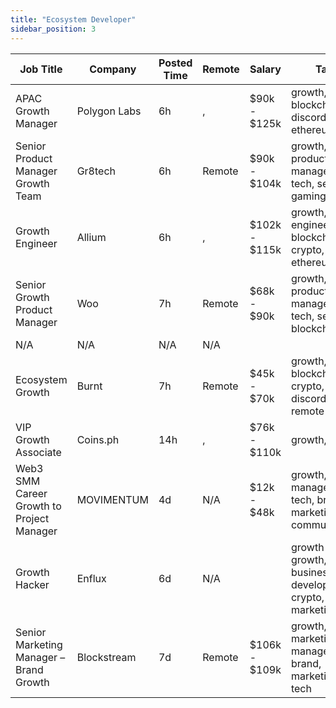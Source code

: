 ```yaml
---
title: "Ecosystem Developer"
sidebar_position: 3
---
```


| Job Title | Company | Posted Time | Remote | Salary | Tags | Apply Link |
|-----------|---------|-------------|--------|--------|------|------------|
| APAC Growth Manager | Polygon Labs | 6h | , | $90k - $125k | growth, blockchain, discord, ethereum | [Apply](https://web3.career/apac-growth-manager-polygonlabs/99270) |
| Senior Product Manager Growth Team | Gr8tech | 6h | Remote | $90k - $104k | growth, product manager, non tech, senior, gaming | [Apply](https://web3.career/senior-product-manager-for-growth-team-gr8tech/97529) |
| Growth Engineer | Allium | 6h | , | $102k - $115k | growth, engineer, blockchain, crypto, ethereum | [Apply](https://web3.career/growth-engineer-allium/99239) |
| Senior Growth Product Manager | Woo | 7h | Remote | $68k - $90k | growth, product manager, non tech, senior, blockchain | [Apply](https://web3.career/senior-growth-product-manager-woo/95664) |
| N/A | N/A | N/A | N/A |  |  | [Apply](https://web3.career/metana) |
| Ecosystem Growth | Burnt | 7h | Remote | $45k - $70k | growth, blockchain, crypto, discord, remote | [Apply](https://web3.career/ecosystem-growth-burnt/99194) |
| VIP Growth Associate | Coins.ph | 14h | , | $76k - $110k | growth, crypto | [Apply](https://web3.career/vip-growth-associate-coins/99184) |
| Web3 SMM Career Growth to Project Manager | MOVIMENTUM | 4d | N/A | $12k - $48k | growth, project manager, non tech, brand marketing, communication | [Apply](https://web3.career/web3-smm-career-growth-to-project-manager-movimentum/96142) |
| Growth Hacker | Enflux | 6d | N/A |  | growth hacker, growth, business development, crypto, digital marketing | [Apply](https://web3.career/growth-hacker-enflux/98928) |
| Senior Marketing Manager – Brand Growth | Blockstream | 7d | Remote | $106k - $109k | growth, marketing manager, brand, marketing, non tech | [Apply](https://web3.career/senior-marketing-manager-brand-growth-blockstream/98755) |
